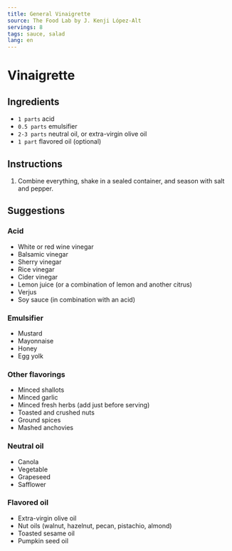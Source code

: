 ```yaml
---
title: General Vinaigrette
source: The Food Lab by J. Kenji López-Alt
servings: 8
tags: sauce, salad
lang: en
---
```


# Vinaigrette

## Ingredients

* `1 parts` acid
* `0.5 parts` emulsifier
* `2-3 parts` neutral oil, or extra-virgin olive oil
* `1 part` flavored oil (optional)

## Instructions

1. Combine everything, shake in a sealed container, and season with salt and pepper.

## Suggestions

### Acid

* White or red wine vinegar
* Balsamic vinegar
* Sherry vinegar
* Rice vinegar
* Cider vinegar
* Lemon juice (or a combination of lemon and another citrus)
* Verjus
* Soy sauce (in combination with an acid)

### Emulsifier

* Mustard
* Mayonnaise
* Honey
* Egg yolk

### Other flavorings

* Minced shallots
* Minced garlic
* Minced fresh herbs (add just before serving)
* Toasted and crushed nuts
* Ground spices
* Mashed anchovies

### Neutral oil

* Canola
* Vegetable
* Grapeseed
* Safflower

### Flavored oil

* Extra-virgin olive oil
* Nut oils (walnut, hazelnut, pecan, pistachio, almond)
* Toasted sesame oil
* Pumpkin seed oil
